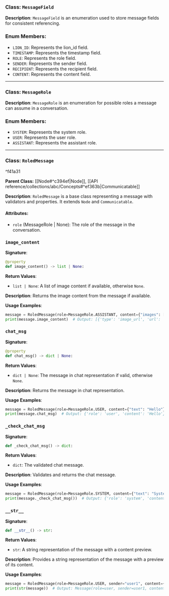 
### Class: `MessageField`

**Description**:
`MessageField` is an enumeration used to store message fields for consistent referencing. 

### Enum Members:
- `LION_ID`: Represents the lion_id field.
- `TIMESTAMP`: Represents the timestamp field.
- `ROLE`: Represents the role field.
- `SENDER`: Represents the sender field.
- `RECIPIENT`: Represents the recipient field.
- `CONTENT`: Represents the content field.

---

### Class: `MessageRole`

**Description**:
`MessageRole` is an enumeration for possible roles a message can assume in a conversation.

### Enum Members:
- `SYSTEM`: Represents the system role.
- `USER`: Represents the user role.
- `ASSISTANT`: Represents the assistant role.

---

### Class: `RoledMessage`
^f41a31

**Parent Class:** [[Node#^c394ef|Node]], [[API reference/collections/abc/Concepts#^ef363b|Communicatable]]

**Description**:
`RoledMessage` is a base class representing a message with validators and properties. It extends `Node` and `Communicatable`.

#### Attributes:
- `role` (MessageRole | None): The role of the message in the conversation.

### `image_content`

**Signature**:
```python
@property
def image_content() -> list | None:
```

**Return Values**:
- `list | None`: A list of image content if available, otherwise `None`.

**Description**:
Returns the image content from the message if available.

**Usage Examples**:
```python
message = RoledMessage(role=MessageRole.ASSISTANT, content={"images": [{"type": "image_url", "url": "example.com/image1"}, {"type": "image_url", "url": "example.com/image2"}]})
print(message.image_content)  # Output: [{'type': 'image_url', 'url': 'example.com/image1'}, {'type': 'image_url', 'url': 'example.com/image2'}]
```

### `chat_msg`

**Signature**:
```python
@property
def chat_msg() -> dict | None:
```

**Return Values**:
- `dict | None`: The message in chat representation if valid, otherwise `None`.

**Description**:
Returns the message in chat representation.

**Usage Examples**:
```python
message = RoledMessage(role=MessageRole.USER, content={"text": "Hello"})
print(message.chat_msg)  # Output: {'role': 'user', 'content': 'Hello'}
```

### `_check_chat_msg`

**Signature**:
```python
def _check_chat_msg() -> dict:
```

**Return Values**:
- `dict`: The validated chat message.

**Description**:
Validates and returns the chat message.

**Usage Examples**:
```python
message = RoledMessage(role=MessageRole.SYSTEM, content={"text": "System update"})
print(message._check_chat_msg())  # Output: {'role': 'system', 'content': 'System update'}
```

### `__str__`

**Signature**:
```python
def __str__() -> str:
```

**Return Values**:
- `str`: A string representation of the message with a content preview.

**Description**:
Provides a string representation of the message with a preview of its content.

**Usage Examples**:
```python
message = RoledMessage(role=MessageRole.USER, sender="user1", content={"text": "This is a test message."})
print(str(message))  # Output: Message(role=user, sender=user1, content='{'text': 'This is a test message.'}')
```
